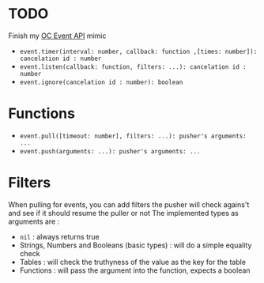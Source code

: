 # TODO
Finish my [OC Event API](https://ocdoc.cil.li/api:event) mimic
* `event.timer(interval: number, callback: function ,[times: number]): cancelation id : number`
* `event.listen(callback: function, filters: ...): cancelation id : number`
* `event.ignore(cancelation id : number): boolean`

# Functions
* `event.pull([timeout: number], filters: ...): pusher's arguments: ...`
* `event.push(arguments: ...): pusher's arguments: ...`

# Filters
When pulling for events, you can add filters the pusher will check agains't and see if it should resume the puller or not
The implemented types as arguments are :
* `nil` : always returns true
* Strings, Numbers and Booleans (basic types) : will do a simple equality check
* Tables : will check the truthyness of the value as the key for the table
* Functions : will pass the argument into the function, expects a boolean
